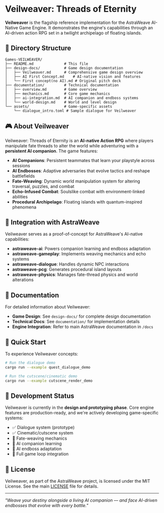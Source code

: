 # Veilweaver: Threads of Eternity

**Veilweaver** is the flagship reference implementation for the AstraWeave AI-Native Game Engine. It demonstrates the engine's capabilities through an AI-driven action RPG set in a twilight archipelago of floating islands.

## 📁 Directory Structure

```
Games-VEILWEAVER/
├── README.md              # This file
├── design-docs/           # Game design documentation
│   ├── Veilweaver.md      # Comprehensive game design overview
│   ├── AI First Concept.md    # AI-native vision and features
│   └── First concept(no AI).md # Original pitch deck
├── documentation/         # Technical documentation
│   ├── overview.md        # Game overview
│   ├── mechanics.md       # Core game mechanics
│   ├── ai-integration.md  # AI companion and endboss systems
│   └── world-design.md    # World and level design
└── assets/                # Game-specific assets
    └── dialogue_intro.toml # Sample dialogue for Veilweaver
```

## 🎮 About Veilweaver

Veilweaver: Threads of Eternity is an **AI-native Action RPG** where players manipulate fate threads to alter the world while adventuring with a **persistent AI companion**. The game features:

- **AI Companions**: Persistent teammates that learn your playstyle across sessions
- **AI Endbosses**: Adaptive adversaries that evolve tactics and reshape battlefields
- **Fate-Weaving**: Dynamic world manipulation system for altering traversal, puzzles, and combat
- **Echo-Infused Combat**: Soulslike combat with environment-linked abilities
- **Procedural Archipelago**: Floating islands with quantum-inspired phenomena

## 🔗 Integration with AstraWeave

Veilweaver serves as a proof-of-concept for AstraWeave's AI-native capabilities:

- **astraweave-ai**: Powers companion learning and endboss adaptation
- **astraweave-gameplay**: Implements weaving mechanics and echo systems
- **astraweave-dialogue**: Handles dynamic NPC interactions
- **astraweave-pcg**: Generates procedural island layouts
- **astraweave-physics**: Manages fate-thread physics and world alterations

## 📖 Documentation

For detailed information about Veilweaver:

- **Game Design**: See `design-docs/` for complete design documentation
- **Technical Docs**: See `documentation/` for implementation details
- **Engine Integration**: Refer to main AstraWeave documentation in `/docs`

## 🚀 Quick Start

To experience Veilweaver concepts:

```bash
# Run the dialogue demo
cargo run --example quest_dialogue_demo

# Run the cutscene/cinematic demo
cargo run --example cutscene_render_demo
```

## 🎯 Development Status

Veilweaver is currently in the **design and prototyping phase**. Core engine features are production-ready, and we're actively developing game-specific systems:

- ✅ Dialogue system (prototype)
- ✅ Cinematic/cutscene system
- 🚧 Fate-weaving mechanics
- 🚧 AI companion learning
- 🚧 AI endboss adaptation
- 🚧 Full game loop integration

## 📝 License

Veilweaver, as part of the AstraWeave project, is licensed under the MIT License. See the main [LICENSE](../LICENSE.md) file for details.

---

*"Weave your destiny alongside a living AI companion — and face AI-driven endbosses that evolve with every battle."*
